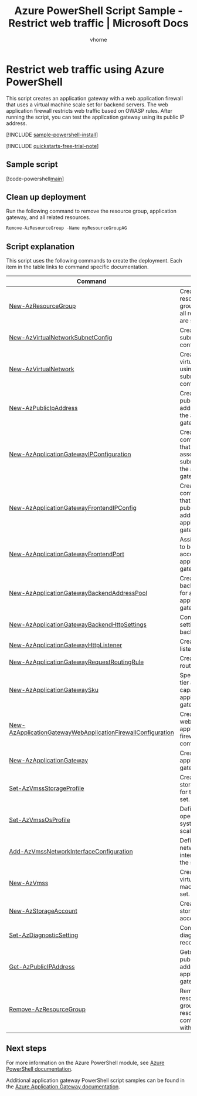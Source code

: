 ﻿---
title: Azure PowerShell Script Sample - Restrict web traffic | Microsoft Docs
description: Azure PowerShell Script Sample - Create an application gateway with a web application firewall and a virtual machine scale set that uses OWASP rules to restrict traffic.
services: application-gateway
documentationcenter: networking
author: vhorne
manager: jpconnock
editor: tysonn
tags: azure-resource-manager

ms.service: application-gateway
ms.topic: sample
ms.tgt_pltfrm: vm-windows
ms.workload: infrastructure
ms.date: 01/29/2018
ms.author: victorh
ms.custom: mvc
---

# Restrict web traffic using Azure PowerShell

This script creates an application gateway with a web application firewall that uses a virtual machine scale set for backend servers. The web application firewall restricts web traffic based on OWASP rules. After running the script, you can test the application gateway using its public IP address.

[!INCLUDE [sample-powershell-install](../../../includes/sample-powershell-install-no-ssh-az.md)]

[!INCLUDE [quickstarts-free-trial-note](../../../includes/quickstarts-free-trial-note.md)]

## Sample script

[!code-powershell[main](../../../powershell_scripts/application-gateway/create-vmss/create-vmss-waf.ps1 "Create application gateway with WAF")]

## Clean up deployment 

Run the following command to remove the resource group, application gateway, and all related resources.

```powershell
Remove-AzResourceGroup -Name myResourceGroupAG
```

## Script explanation

This script uses the following commands to create the deployment. Each item in the table links to command specific documentation.

| Command | Notes |
|---|---|
| [New-AzResourceGroup](/powershell/module/az.resources/new-azresourcegroup) | Creates a resource group in which all resources are stored. |
| [New-AzVirtualNetworkSubnetConfig](/powershell/module/az.network/new-azvirtualnetworksubnetconfig) | Creates the subnet configuration. |
| [New-AzVirtualNetwork](/powershell/module/az.network/new-azvirtualnetwork) | Creates the virtual network using with the subnet configurations. |
| [New-AzPublicIpAddress](/powershell/module/az.network/new-azpublicipaddress) | Creates the public IP address for the application gateway. |
| [New-AzApplicationGatewayIPConfiguration](/powershell/module/az.network/new-azapplicationgatewayipconfiguration) | Creates the configuration that associates a subnet with the application gateway. |
| [New-AzApplicationGatewayFrontendIPConfig](/powershell/module/az.network/new-azapplicationgatewayfrontendipconfig) | Creates the configuration that assigns a public IP address to the application gateway. |
| [New-AzApplicationGatewayFrontendPort](/powershell/module/az.network/new-azapplicationgatewayfrontendport) | Assigns a port to be used to access the application gateway. |
| [New-AzApplicationGatewayBackendAddressPool](/powershell/module/az.network/new-azapplicationgatewaybackendaddresspool) | Creates a backend pool for an application gateway. |
| [New-AzApplicationGatewayBackendHttpSettings](/powershell/module/az.network/new-azapplicationgatewaybackendhttpsettings) | Configures settings for a backend pool. |
| [New-AzApplicationGatewayHttpListener](/powershell/module/az.network/new-azapplicationgatewayhttplistener) | Creates a listener. |
| [New-AzApplicationGatewayRequestRoutingRule](/powershell/module/az.network/new-azapplicationgatewayrequestroutingrule) | Creates a routing rule. |
| [New-AzApplicationGatewaySku](/powershell/module/az.network/new-azapplicationgatewaysku) | Specify the tier and capacity for an application gateway. |
| [New-AzApplicationGatewayWebApplicationFirewallConfiguration](/powershell/module/az.network/new-azapplicationgatewaywebapplicationfirewallconfiguration) | Creates the web application firewall configuration. |
| [New-AzApplicationGateway](/powershell/module/az.network/new-azapplicationgateway) | Create an application gateway. |
| [Set-AzVmssStorageProfile](/powershell/module/az.compute/set-azvmssstorageprofile) | Create a storage profile for the scale set. |
| [Set-AzVmssOsProfile](/powershell/module/az.compute/set-azvmssosprofile) | Define the operating system for the scale set. |
| [Add-AzVmssNetworkInterfaceConfiguration](/powershell/module/az.compute/add-azvmssnetworkinterfaceconfiguration) | Define the network interface for the scale set. |
| [New-AzVmss](/powershell/module/az.compute/new-azvm) | Create a virtual machine scale set. |
| [New-AzStorageAccount](/powershell/module/az.storage/new-azstorageaccount) | Creates a storage account. |
| [Set-AzDiagnosticSetting](/powershell/module/az.monitor/set-azdiagnosticsetting) | Configures diagnostics to record data. |
| [Get-AzPublicIPAddress](/powershell/module/az.network/get-azpublicipaddress) | Gets the public IP address of an application gateway. |
|[Remove-AzResourceGroup](/powershell/module/az.resources/remove-azresourcegroup) | Removes a resource group and all resources contained within. | 
## Next steps

For more information on the Azure PowerShell module, see [Azure PowerShell documentation](/powershell/azure/overview).

Additional application gateway PowerShell script samples can be found in the [Azure Application Gateway documentation](../powershell-samples.md).
